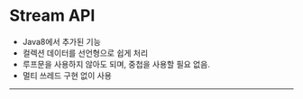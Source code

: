 # Stream API
- Java8에서 추가된 기능
- 컬렉션 데이터를 선언형으로 쉽게 처리
- 루프문을 사용하지 않아도 되며, 중첩을 사용할 필요 없음.
- 멀티 쓰레드 구현 없이 사용

---

